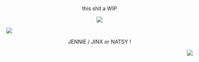 <p align=center> this shit a WIP <p align=center>

<p align="center">
  <img src="https://lifted.crd.co/assets/images/gallery04/ea8ef462.gif?v=a0ae4590" />
</p>


<p align="left">
  <img src="https://lifted.crd.co/assets/images/gallery04/8c692ba4.gif?v=a0ae4590" />
</p> 
<p align=center> JENNIE / JINX or NATSY ! 
<p align=center> <p align="right">
  <img src="https://lifted.crd.co/assets/images/gallery04/0c80972d.gif?v=a0ae4590" />
</p>
